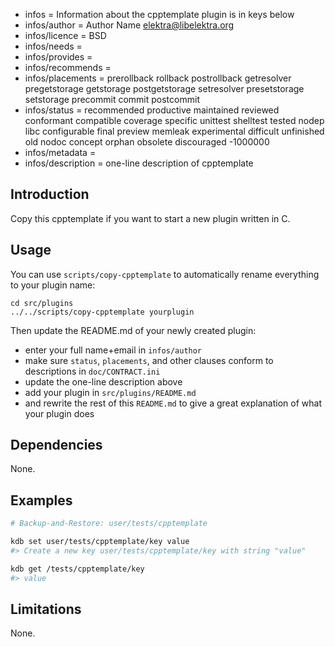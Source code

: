- infos = Information about the cpptemplate plugin is in keys below
- infos/author = Author Name <elektra@libelektra.org>
- infos/licence = BSD
- infos/needs =
- infos/provides =
- infos/recommends =
- infos/placements = prerollback rollback postrollback getresolver pregetstorage getstorage postgetstorage setresolver presetstorage setstorage precommit commit postcommit
- infos/status = recommended productive maintained reviewed conformant compatible coverage specific unittest shelltest tested nodep libc configurable final preview memleak experimental difficult unfinished old nodoc concept orphan obsolete discouraged -1000000
- infos/metadata =
- infos/description = one-line description of cpptemplate

## Introduction

Copy this cpptemplate if you want to start a new
plugin written in C.

## Usage

You can use `scripts/copy-cpptemplate`
to automatically rename everything to your
plugin name:

	cd src/plugins
	../../scripts/copy-cpptemplate yourplugin

Then update the README.md of your newly created plugin:

- enter your full name+email in `infos/author`
- make sure `status`, `placements`, and other clauses conform to
  descriptions in `doc/CONTRACT.ini`
- update the one-line description above
- add your plugin in `src/plugins/README.md`
- and rewrite the rest of this `README.md` to give a great
  explanation of what your plugin does

## Dependencies

None.

## Examples

```sh
# Backup-and-Restore: user/tests/cpptemplate

kdb set user/tests/cpptemplate/key value
#> Create a new key user/tests/cpptemplate/key with string "value"

kdb get /tests/cpptemplate/key
#> value
```

## Limitations

None.

